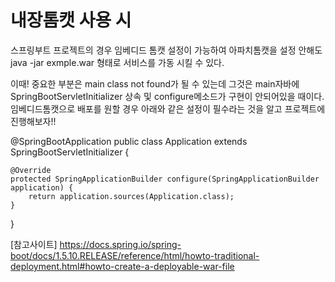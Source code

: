 # 내장톰캣 사용 시 
스프링부트 프로젝트의 경우 임베디드 톰캣 설정이 가능하여 아파치톰캣을 설정 안해도
java -jar exmple.war 형태로 서비스를 가동 시킬 수 있다.

이때! 중요한 부분은 main class not found가 될 수 있는데 그것은 main자바에 SpringBootServletInitializer 상속 및 configure메소드가 구현이 
안되어있을 때이다.
임베디드톰캣으로 배포를 원할 경우 아래와 같은 설정이 필수라는 것을 알고 프로젝트에 진행해보자!!

@SpringBootApplication
public class Application extends SpringBootServletInitializer {

    @Override
    protected SpringApplicationBuilder configure(SpringApplicationBuilder application) {
        return application.sources(Application.class);
    }
}

[참고사이트]
https://docs.spring.io/spring-boot/docs/1.5.10.RELEASE/reference/html/howto-traditional-deployment.html#howto-create-a-deployable-war-file
